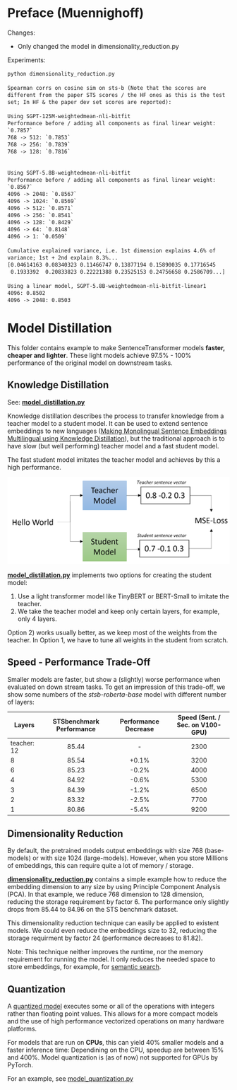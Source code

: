 # Preface (Muennighoff)

Changes:
- Only changed the model in dimensionality_reduction.py

Experiments:
```
python dimensionality_reduction.py

Spearman corrs on cosine sim on sts-b (Note that the scores are different from the paper STS scores / the HF ones as this is the test set; In HF & the paper dev set scores are reported):

Using SGPT-125M-weightedmean-nli-bitfit
Performance before / adding all components as final linear weight: `0.7857`
768 -> 512: `0.7853`
768 -> 256: `0.7839`
768 -> 128: `0.7816`


Using SGPT-5.8B-weightedmean-nli-bitfit
Performance before / adding all components as final linear weight: `0.8567`
4096 -> 2048: `0.8567`
4096 -> 1024: `0.8569`
4096 -> 512: `0.8571`
4096 -> 256: `0.8541`
4096 -> 128: `0.8429`
4096 -> 64: `0.8148`
4096 -> 1: `0.0509`

Cumulative explained variance, i.e. 1st dimension explains 4.6% of variance; 1st + 2nd explain 8.3%...
[0.04614163 0.08340323 0.11466747 0.13877194 0.15890035 0.17716545
 0.1933392  0.20833823 0.22221388 0.23525153 0.24756658 0.2586709...]

Using a linear model, SGPT-5.8B-weightedmean-nli-bitfit-linear1
4096: 0.8502
4096 -> 2048: 0.8503
```



# Model Distillation 
This folder contains example to make SentenceTransformer models **faster, cheaper and lighter**. These light models achieve 97.5% - 100% performance of the original model on downstream tasks.

## Knowledge Distillation
See: **[model_distillation.py](model_distillation.py)**

Knowledge distillation describes the process to transfer knowledge from a  teacher model to a student model. It can be used to extend sentence embeddings to new languages ([Making Monolingual Sentence Embeddings Multilingual using Knowledge Distillation](https://arxiv.org/abs/2004.09813)), but the traditional approach is to have slow (but well performing) teacher model and a fast student model.

The fast student model imitates the teacher model and achieves by this a high performance. 

![Knowledge Distillation](https://raw.githubusercontent.com/UKPLab/sentence-transformers/master/docs/img/monolingual-distillation.png)


**[model_distillation.py](model_distillation.py)** implements two options for creating the student model:
1) Use a light transformer model like TinyBERT or BERT-Small to imitate the teacher.
2) We take the teacher model and keep only certain layers, for example, only 4 layers.

Option 2) works usually better, as we keep most of the weights from the teacher. In Option 1, we have to tune all
weights in the student from scratch.

## Speed - Performance Trade-Off
Smaller models are faster, but show a (slightly) worse performance when evaluated on down stream tasks. To get an impression of this trade-off, we show some numbers of the *stsb-roberta-base* model with different number of layers:

| Layers | STSbenchmark Performance | Performance Decrease |Speed (Sent. / Sec. on V100-GPU) |
| ---- |:----:|:----:|:----:|
| teacher: 12 | 85.44 | - | 2300 |
| 8 | 85.54 | +0.1% | 3200 |
| 6 | 85.23 | -0.2% | 4000 |
| 4 | 84.92 | -0.6% | 5300 |
| 3 |  84.39 | -1.2%  |6500 |
| 2 | 83.32 | -2.5% | 7700 |
| 1 | 80.86 |  -5.4%| 9200 |


## Dimensionality Reduction
By default, the pretrained models output embeddings with size 768 (base-models) or with size 1024 (large-models). However, when you store Millions of embeddings, this can require quite a lot of memory / storage.

**[dimensionality_reduction.py](dimensionality_reduction.py)** contains a simple example how to reduce the embedding dimension to any size by using Principle Component Analysis (PCA). In that example, we reduce 768 dimension to 128 dimension, reducing the storage requirement by factor 6. The performance only slightly drops from 85.44 to 84.96 on the STS benchmark dataset.

This dimensionality reduction technique can easily be applied to existent models. We could even reduce the embeddings size to 32, reducing the storage requirment by factor 24 (performance decreases to 81.82). 

Note: This technique neither improves the runtime, nor the memory requirement for running the model. It only reduces the needed space to store embeddings, for example, for [semantic search](../../applications/semantic-search/README.md).

## Quantization
A [quantized model](https://pytorch.org/docs/stable/quantization.html) executes some or all of the operations with integers rather than floating point values. This allows for a more compact models and the use of high performance vectorized operations on many hardware platforms.

For models that are run on **CPUs**, this can yield 40% smaller models and a faster inference time: Dependining on the CPU, speedup are between 15% and 400%. Model quantization is (as of now) not supported for GPUs by PyTorch.

For an example, see [model_quantization.py](model_quantization.py)
